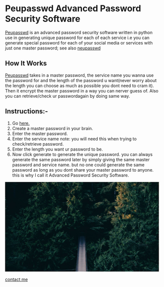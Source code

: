 <h1><strong>Peupasswd</strong> Advanced Password Security Software</h1>
<p><a href="https://github.com/devfemibadmus/Peupasswd" class="peupasswd">Peupasswd</a> is an advanced password security software written in python use in generating unique password for each of each service i.e you can generate special password for each of your social media or services with just one master password; see also <a href="https://github.com/kcubeterm/neupasswd">neupasswd</a></p>
    
<h2>How It Works</h1>
<p><a href="https://github.com/devfemibadmus/Peupasswd" class="peupasswd">Peupasswd</a> takes in a master password, the service name you wanna use the password for and the length of the password u want(never worry about the length you can choose as much as possible you dont need to cram it). Then it encrypt the master password in a way you can nerver guess of. Also you can retrieve/check ur passwordagain by doing same way.</p>
    
<h2>Instructions:-</h2>
<ol>
<li>Go <a href="#Peupasswd">here.</a></li>
<li>Create a master password in your brain.</li>
<li>Enter the master password.</li>
<li>Enter the service name <span class="note">note: you will need this when trying to check/retrieve password</span>.</li>
<li>Enter the length you want ur password to be.</li>
<li>Now click generate to generate the unique password. you can always generate the same password later by simply giving the same master password and service name. but no one could generate the same password as long as you dont share your master password to anyone. this is why I call it Advanced Password Security Software.</li>
</ol>
<img src="src/images/peupasswd.jpg"/>
<br>
<p>
<a href="https://github.com/devfemibadmus">contact me</a>
</p>

